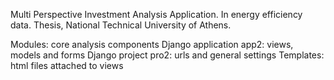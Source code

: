 Multi Perspective Investment Analysis Application. In energy efficiency data. Thesis, National Technical University of Athens.

Modules: core analysis components
Django application app2: views, models and forms
Django project pro2: urls and general settings
Templates: html files attached to views
